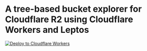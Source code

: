 # A tree-based bucket explorer for Cloudflare R2 using Cloudflare Workers and Leptos

[![Deploy to Cloudflare Workers](https://deploy.workers.cloudflare.com/button)](https://deploy.workers.cloudflare.com/?url=https://github.com/jakubadamw/cloudflare-r2-bucket-explorer)
